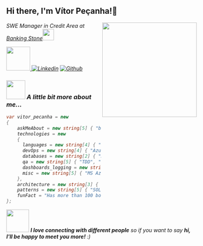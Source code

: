 <h2> Hi there, I'm Vítor Peçanha!👋</h2>
<img align='right' src="https://media3.giphy.com/media/iIqmM5tTjmpOB9mpbn/giphy.gif?cid=790b7611ccc66c07ff1a0f73cf4bd99b681fdb781c4df37d&rid=giphy.gif" width="250">
<p><em>SWE Manager in Credit Area at <a href="https://docs.openbank.stone.com.br/">Banking Stone</a><img src="https://camo.githubusercontent.com/63371d36886ee658f5a97401f393e1ab1684b2fd3de674b8f5efc7d410b2a3d0/68747470733a2f2f6d656469612e67697068792e636f6d2f6d656469612f57556c706c634d704f43456d5447427442572f67697068792e676966" width="30">

<a href="mailto:gpecanha.vitor.code@gmail.com"><img src="https://img.shields.io/badge/gmail-%23DD0031.svg?&style=for-the-badge&logo=gmail&logoColor=white" width="63"/>
[![Linkedin](https://img.shields.io/badge/-vitorpecanha-blue?style=flat-square&logo=Linkedin&logoColor=white&link=https://www.linkedin.com/in/vitorpecanha/)](https://www.linkedin.com/in/vitorpecanha/)
[![Github](https://img.shields.io/github/followers/vgpecanha?label=follow&style=social)](https://github.com/vgpecanha)


### <img src="https://media.giphy.com/media/VgCDAzcKvsR6OM0uWg/giphy.gif" width="50"> A little bit more about me...  

```C#
var vitor_pecanha = new
{
    askMeAbout = new string[5] { "backend developer", "tech", "IT management", "boardgamer", "travel" },
    technologies = new
    {
      languages = new string[4] { "C#", ".netFramework", ".net core", ".net 6" },
      devOps = new string[4] { "AzureDevops", "CircleCI", "Docker", "Kubernetes" },
      databases = new string[2] { "MongoDB", "SqlServer" },
      qa = new string[5] { "TDD", "LoadTests", "StressTests", "Sonarqube", "JMeter" },
      dashboards_logging = new string[2] { "Kibana", "Splunk" },
      misc = new string[5] { "MS Azure", "RabbitMQ", "Redis", "Azure Service Bus", "Elastic Search" }
    },
    architecture = new string[3] { "Microservice", "CQRS", "Monolithic" },
    patterns = new string[5] { "SOLID", "OO", "Design Patterns", "DDD", "Event Sourcing" },
    funFact = "Has more than 100 boardgames :)"
};
```

<img src="https://media.giphy.com/media/LnQjpWaON8nhr21vNW/giphy.gif" width="60"> <em><b>I love connecting with different people</b> so if you want to say <b>hi, I'll be happy to meet you more!</b> :)</em>
